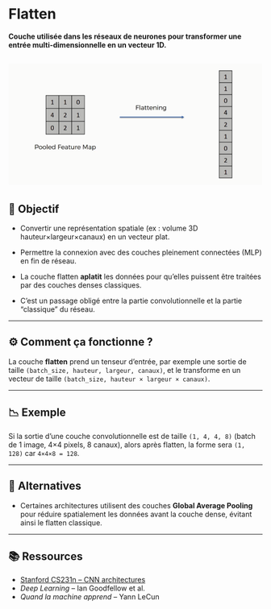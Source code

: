 # Flatten  
**Couche utilisée dans les réseaux de neurones pour transformer une entrée multi-dimensionnelle en un vecteur 1D.**

![alt text](../images/flatten.png)
---

## 📌 Objectif  
- Convertir une représentation spatiale (ex : volume 3D hauteur×largeur×canaux) en un vecteur plat.  
- Permettre la connexion avec des couches pleinement connectées (MLP) en fin de réseau.

- La couche flatten **aplatit** les données pour qu’elles puissent être traitées par des couches denses classiques.  
- C’est un passage obligé entre la partie convolutionnelle et la partie “classique” du réseau.


---

## ⚙️ Comment ça fonctionne ?  
La couche **flatten** prend un tenseur d’entrée, par exemple une sortie de taille `(batch_size, hauteur, largeur, canaux)`, et le transforme en un vecteur de taille `(batch_size, hauteur × largeur × canaux)`.

---

## 📉 Exemple  
Si la sortie d’une couche convolutionnelle est de taille `(1, 4, 4, 8)` (batch de 1 image, 4×4 pixels, 8 canaux), alors après flatten, la forme sera `(1, 128)` car `4×4×8 = 128`.

---

## 🔁 Alternatives  
- Certaines architectures utilisent des couches **Global Average Pooling** pour réduire spatialement les données avant la couche dense, évitant ainsi le flatten classique.

---

## 📚 Ressources  
- [Stanford CS231n – CNN architectures](http://cs231n.stanford.edu/slides/2017/cs231n_2017_lecture5.pdf)  
- *Deep Learning* – Ian Goodfellow et al.  
- *Quand la machine apprend* – Yann LeCun  
